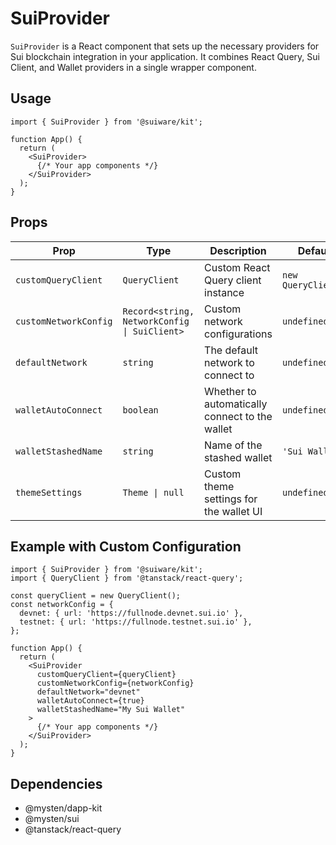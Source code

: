 # SuiProvider

`SuiProvider` is a React component that sets up the necessary providers for Sui blockchain integration in your application. It combines React Query, Sui Client, and Wallet providers in a single wrapper component.

## Usage

```tsx
import { SuiProvider } from '@suiware/kit';

function App() {
  return (
    <SuiProvider>
      {/* Your app components */}
    </SuiProvider>
  );
}
```

## Props

| Prop | Type | Description | Default |
|------|------|-------------|---------|
| `customQueryClient` | `QueryClient` | Custom React Query client instance | `new QueryClient()` |
| `customNetworkConfig` | `Record<string, NetworkConfig \| SuiClient>` | Custom network configurations | `undefined` |
| `defaultNetwork` | `string` | The default network to connect to | `undefined` |
| `walletAutoConnect` | `boolean` | Whether to automatically connect to the wallet | `undefined` |
| `walletStashedName` | `string` | Name of the stashed wallet | `'Sui Wallet'` |
| `themeSettings` | `Theme \| null` | Custom theme settings for the wallet UI | `undefined` |

## Example with Custom Configuration

```tsx
import { SuiProvider } from '@suiware/kit';
import { QueryClient } from '@tanstack/react-query';

const queryClient = new QueryClient();
const networkConfig = {
  devnet: { url: 'https://fullnode.devnet.sui.io' },
  testnet: { url: 'https://fullnode.testnet.sui.io' },
};

function App() {
  return (
    <SuiProvider
      customQueryClient={queryClient}
      customNetworkConfig={networkConfig}
      defaultNetwork="devnet"
      walletAutoConnect={true}
      walletStashedName="My Sui Wallet"
    >
      {/* Your app components */}
    </SuiProvider>
  );
}
```

## Dependencies

- @mysten/dapp-kit
- @mysten/sui
- @tanstack/react-query
